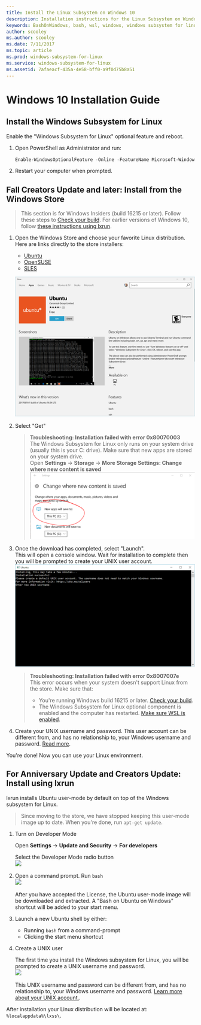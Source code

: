 ```yaml
---
title: Install the Linux Subsystem on Windows 10
description: Installation instructions for the Linux Subsystem on Windows 10.
keywords: BashOnWindows, bash, wsl, windows, windows subsystem for linux, windowssubsystem, ubuntu, windows 10
author: scooley
ms.author: scooley
ms.date: 7/11/2017
ms.topic: article
ms.prod: windows-subsystem-for-linux
ms.service: windows-subsystem-for-linux
ms.assetid: 7afaeacf-435a-4e58-bff0-a9f0d75b8a51
---
```


# Windows 10 Installation Guide

## Install the Windows Subsystem for Linux
Enable the "Windows Subsystem for Linux" optional feature and reboot.

1. Open PowerShell as Administrator and run:
    ``` PowerShell
    Enable-WindowsOptionalFeature -Online -FeatureName Microsoft-Windows-Subsystem-Linux
    ```

2. Restart your computer when prompted.

## Fall Creators Update and later: Install from the Windows Store

> This section is for Windows Insiders (build 16215 or later).  Follow these steps to [Check your build](troubleshooting.md#check-your-build-number).  For earlier versions of Windows 10, follow [these instructions using lxrun](install-win10.md#for-anniversary-update-and-creators-update-install-using-lxrun).

1. Open the Windows Store and choose your favorite Linux distribution.      
    Here are links directly to the store installers:
    * [Ubuntu](https://www.microsoft.com/store/p/ubuntu/9nblggh4msv6)
    * [OpenSUSE](https://www.microsoft.com/store/apps/9njvjts82tjx)
    * [SLES](https://www.microsoft.com/store/apps/9p32mwbh6cns)

    ![](media/UbuntuStore.png)

2. Select "Get"

    > **Troubleshooting: Installation failed with error 0x80070003**  
    > The Windows Subsystem for Linux only runs on your system drive (usually this is your C: drive).  Make sure that new apps are stored on your system drive.  
    > Open **Settings** -> **Storage** -> **More Storage Settings: Change where new content is saved**
    > ![](media/AppStorage.png)
    
3. Once the download has completed, select "Launch".  
    This will open a console window.  Wait for installation to complete then you will be prompted to create your UNIX user account.
    ![](media/UbuntuInstall.png)
    
    > **Troubleshooting: Installation failed with error 0x8007007e**  
    > This error occurs when your system doesn't support Linux from the store.  Make sure that:
    > * You're running Windows build 16215 or later. [Check your build](troubleshooting.md#check-your-build-number).
    > * The Windows Subsystem for Linux optional component is enabled and the computer has restarted.  [Make sure WSL is enabled](troubleshooting.md#confirm-wsl-is-enabled).


    
5. Create your UNIX username and password.  This user account can be different from, and has no relationship to, your Windows username and password. [Read more](user-support.md).

You're done!  Now you can use your Linux environment.

## For Anniversary Update and Creators Update: Install using lxrun
lxrun installs Ubuntu user-mode by default on top of the Windows subsystem for Linux.  

> Since moving to the store, we have stopped keeping this user-mode image up to date.  When you're done, run `apt-get update`.

1. Turn on Developer Mode  

    Open **Settings** -> **Update and Security** -> **For developers**

    Select the Developer Mode radio button  
    ![](media/updateAndSecurity.png)

2. Open a command prompt.  Run `bash`  
    ![](media/bashShellInstall.png)

    After you have accepted the License, the Ubuntu user-mode image will be downloaded and extracted. A "Bash on Ubuntu on Windows" shortcut will be added to your start menu.

3. Launch a new Ubuntu shell by either:
    * Running `bash` from a command-prompt
    * Clicking the start menu shortcut

4. Create a UNIX user
    
    The first time you install the Windows subsystem for Linux, you will be prompted to create a UNIX username and password.  
    ![](media/new-user.png)
    
    This UNIX username and password can be different from, and has no relationship to, your Windows username and password. [Learn more about your UNIX account.](user-support.md).

After installation your Linux distribution will be located at: `%localappdata%\lxss\`.